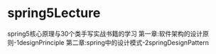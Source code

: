 # spring5Lecture
spring5核心原理与30个类手写实战书籍的学习
第一章:软件架构的设计原则-1designPrinciple
第二章:spring中的设计模式-2springDesignPattern
